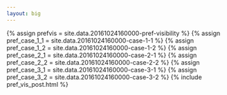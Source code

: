 ```yaml
---
layout: big
---
```

{% assign prefvis = site.data.20161024160000-pref-visibility %}
{% assign pref_case_1_1 = site.data.20161024160000-case-1-1 %}
{% assign pref_case_1_2 = site.data.20161024160000-case-1-2 %}
{% assign pref_case_2_1 = site.data.20161024160000-case-2-1 %}
{% assign pref_case_2_2 = site.data.20161024160000-case-2-2 %}
{% assign pref_case_3_1 = site.data.20161024160000-case-3-1 %}
{% assign pref_case_3_2 = site.data.20161024160000-case-3-2 %}
{% include pref_vis_post.html %}
